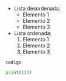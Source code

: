 - Lista desordenada:
    - Elemento 1
    - Elemento 2
    - Elemento 3
- Lista ordenada:
    1. Elemento 1
    2. Elemento 2
    3. Elemento 3

```
codigo
```

```python
print(123)
```